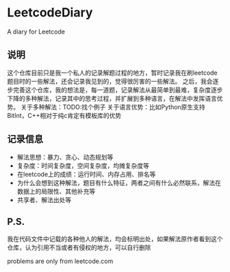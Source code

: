 # LeetcodeDiary
A diary for Leetcode

## 说明
这个仓库目前只是我一个私人的记录解题过程的地方，暂时记录我在刷leetcode题目时的一些解法，还会记录我见到的，觉得很厉害的一些解法。
之后，我会逐步完善这个仓库，我的想法是，每一道题，记录解法从最简单到最难，复杂度逐步下降的多种解法，记录其中的思考过程，并扩展到多种语言，在解法中发挥语言优势。
关于多种解法：TODO:找个例子
关于语言优势：比如Python原生支持BitInt，C++相对于纯c肯定有模板库的优势

## 记录信息
- 解法思想：暴力、贪心、动态规划等
- 复杂度：时间复杂度，空间复杂度，均摊复杂度等
- 在leetcode上的成绩：运行时间、内存占用、排名等
- 为什么会想到这种解法，题目有什么特征，两者之间有什么必然联系，解法在数据上的局限性、其他补充等
- 共享者、解法出处等

## P.S.
我在代码文件中记载的各种他人的解法，均会标明出处，如果解法原作者看到这个仓库，认为引用不当或者有侵权的地方，可以自行删除

problems are only from leetcode.com

